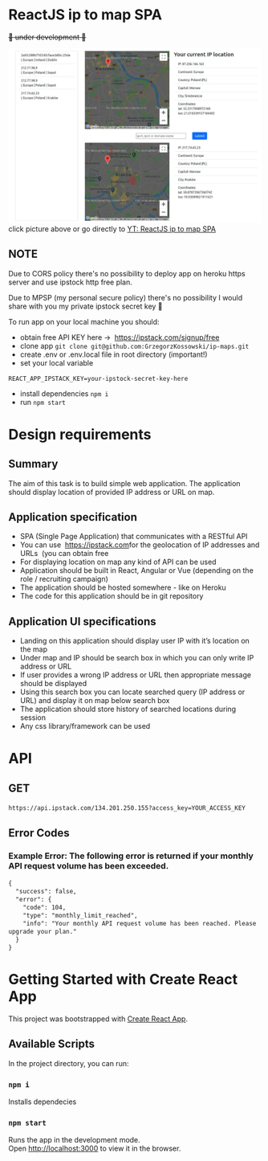 # ReactJS ip to map SPA

~~🚧 under development 🚧~~

[![IP 2 Map](/img/ip-map.jpg)](https://youtu.be/pzV3ptz9Nt8)
click picture above or go directly to [YT: ReactJS ip to map SPA](https://youtu.be/pzV3ptz9Nt8)

## NOTE

Due to CORS policy there's no possibility to deploy app on heroku https server and use ipstock http free plan.

Due to MPSP (my personal secure policy) there's no possibility I would share with you my private ipstock secret key 🤪

To run app on your local machine you should:

- obtain free API KEY here -> ​ https://ipstack.com/signup/free
- clone app `git clone git@github.com:GrzegorzKossowski/ip-maps.git`
- create .env or .env.local file in root directory (important!)
- set your local variable

```
REACT_APP_IPSTACK_KEY=your-ipstock-secret-key-here
```

- install dependencies `npm i`
- run `npm start`

# Design requirements

## Summary

The aim of this task is to build simple web application. The application should display location of provided IP address or URL on map.

## Application specification

- SPA (Single Page Application) that communicates with a RESTful API
- You can use ​ https://ipstack.com​ for the geolocation of IP addresses and URLs ​ (you can obtain free
- For displaying location on map any kind of API can be used
- Application should be built in React, Angular or Vue (depending on the role / recruiting campaign)
- The application should be hosted somewhere - like on Heroku
- The code for this application should be in git repository

## Application UI specifications

- Landing on this application should display user IP with it’s location on the map
- Under map and IP should be search box in which you can only write IP address or URL
- If user provides a wrong IP address or URL then appropriate message should be displayed
- Using this search box you can locate searched query (IP address or URL) and display it on map below search box
- The application should store history of searched locations during session
- Any css library/framework can be used

# API

## GET

`https://api.ipstack.com/134.201.250.155?access_key=YOUR_ACCESS_KEY`

## Error Codes

### Example Error: The following error is returned if your monthly API request volume has been exceeded.

```
{
  "success": false,
  "error": {
    "code": 104,
    "type": "monthly_limit_reached",
    "info": "Your monthly API request volume has been reached. Please upgrade your plan."
  }
}
```

# Getting Started with Create React App

This project was bootstrapped with [Create React App](https://github.com/facebook/create-react-app).

## Available Scripts

In the project directory, you can run:

### `npm i`

Installs dependecies

### `npm start`

Runs the app in the development mode.\
Open [http://localhost:3000](http://localhost:3000) to view it in the browser.
